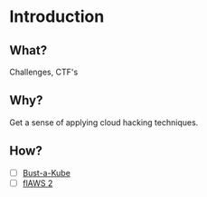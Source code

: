 # Introduction

## What?

Challenges, CTF's

## Why?

Get a sense of applying cloud hacking techniques.

## How?

- [ ] [Bust-a-Kube](bust-a-kube.md)
- [ ] [flAWS 2](flaws2.md)
